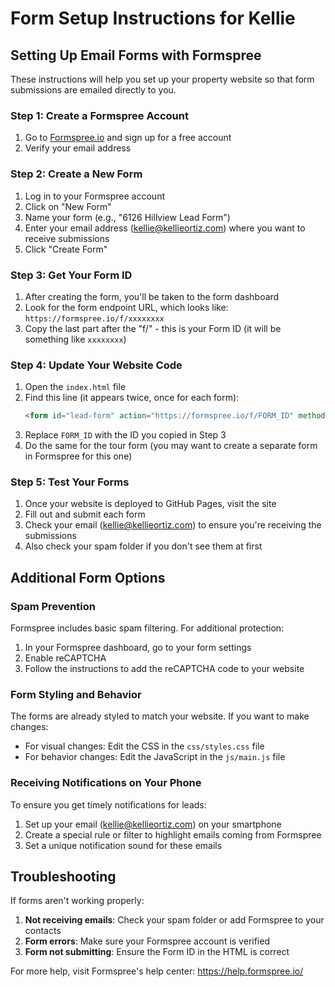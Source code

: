# Form Setup Instructions for Kellie

## Setting Up Email Forms with Formspree

These instructions will help you set up your property website so that form submissions are emailed directly to you.

### Step 1: Create a Formspree Account

1. Go to [Formspree.io](https://formspree.io/) and sign up for a free account
2. Verify your email address

### Step 2: Create a New Form

1. Log in to your Formspree account
2. Click on "New Form"
3. Name your form (e.g., "6126 Hillview Lead Form")
4. Enter your email address (kellie@kellieortiz.com) where you want to receive submissions
5. Click "Create Form"

### Step 3: Get Your Form ID

1. After creating the form, you'll be taken to the form dashboard
2. Look for the form endpoint URL, which looks like: `https://formspree.io/f/xxxxxxxx`
3. Copy the last part after the "f/" - this is your Form ID (it will be something like `xxxxxxxx`)

### Step 4: Update Your Website Code

1. Open the `index.html` file
2. Find this line (it appears twice, once for each form):
   ```html
   <form id="lead-form" action="https://formspree.io/f/FORM_ID" method="POST">
   ```
3. Replace `FORM_ID` with the ID you copied in Step 3
4. Do the same for the tour form (you may want to create a separate form in Formspree for this one)

### Step 5: Test Your Forms

1. Once your website is deployed to GitHub Pages, visit the site
2. Fill out and submit each form
3. Check your email (kellie@kellieortiz.com) to ensure you're receiving the submissions
4. Also check your spam folder if you don't see them at first

## Additional Form Options

### Spam Prevention

Formspree includes basic spam filtering. For additional protection:

1. In your Formspree dashboard, go to your form settings
2. Enable reCAPTCHA
3. Follow the instructions to add the reCAPTCHA code to your website

### Form Styling and Behavior

The forms are already styled to match your website. If you want to make changes:

- For visual changes: Edit the CSS in the `css/styles.css` file
- For behavior changes: Edit the JavaScript in the `js/main.js` file

### Receiving Notifications on Your Phone

To ensure you get timely notifications for leads:

1. Set up your email (kellie@kellieortiz.com) on your smartphone
2. Create a special rule or filter to highlight emails coming from Formspree
3. Set a unique notification sound for these emails

## Troubleshooting

If forms aren't working properly:

1. **Not receiving emails**: Check your spam folder or add Formspree to your contacts
2. **Form errors**: Make sure your Formspree account is verified
3. **Form not submitting**: Ensure the Form ID in the HTML is correct

For more help, visit Formspree's help center: https://help.formspree.io/
